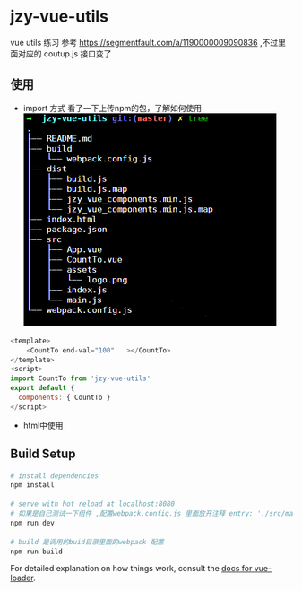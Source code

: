 # jzy-vue-utils
vue utils 练习 参考 https://segmentfault.com/a/1190000009090836 ,不过里面对应的 coutup.js 接口变了

## 使用
- import 方式
看了一下上传npm的包，了解如何使用![tree](tree.PNG)
```js
<template>
    <CountTo end-val="100"   ></CountTo>
</template>
<script>
import CountTo from 'jzy-vue-utils'
export default {
  components: { CountTo } 
</script>

```
- html中使用



## Build Setup
```bash
# install dependencies
npm install

# serve with hot reload at localhost:8080
# 如果是自己测试一下组件 ,配置webpack.config.js 里面放开注释 entry: './src/main.js',
npm run dev

# build 是调用的buid目录里面的webpack 配置
npm run build
```

For detailed explanation on how things work, consult the [docs for vue-loader](http://vuejs.github.io/vue-loader).
